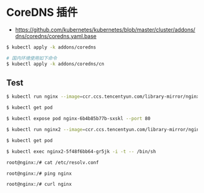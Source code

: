 # CoreDNS 插件

* https://github.com/kubernetes/kubernetes/blob/master/cluster/addons/dns/coredns/coredns.yaml.base

```bash
$ kubectl apply -k addons/coredns

# 国内环境使用如下命令
$ kubectl apply -k addons/coredns/cn
```

## Test

```bash
$ kubectl run nginx --image=ccr.ccs.tencentyun.com/library-mirror/nginx:alpine

$ kubectl get pod

$ kubectl expose pod nginx-6b4b85b77b-sxskl --port 80

$ kubectl run nginx2 --image=ccr.ccs.tencentyun.com/library-mirror/nginx:alpine

$ kubectl get pod

$ kubectl exec nginx2-5f48f6bb64-gr5jk -i -t -- /bin/sh

root@nginx:/# cat /etc/resolv.conf

root@nginx:/# ping nginx

root@nginx:/# curl nginx
```

